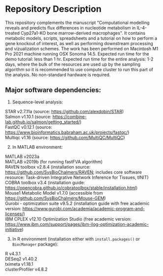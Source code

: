# **Repository Description**

This repository complements the manuscript "Computational modelling reveals and predicts flux differences in nucleotide metabolism in IL-4-treated Cyp27a1-KO bone marrow-derived macrophages". It contains metabolic models, scripts, spreadsheets and a tutorial on how to perform a gene knockout of interest, as well as performing downstream processing and vizualization schemes. The work has been performed on Macintosh M1 Pro 2021 machine running OSX Sonoma 14.5. Expected run time for the demo tutorial: less than 1 hr. Expected run time for the entire analysis: 1-2 days, where the bulk of the resources are used up by the sampling algorithm so it is recommended to use compute cluster to run this part of the analysis. No non-standard hardware is required.

## Major software dependencies:

1) Sequence-level analysis:

STAR v2.7.11a (source: https://github.com/alexdobin/STAR) <br />
Salmon v1.10.1 (source: https://combine-lab.github.io/salmon/getting_started/) <br />
FastQC v0.12.1 (source: https://www.bioinformatics.babraham.ac.uk/projects/fastqc/) <br />
Multiqc v1.16 (source: https://github.com/MultiQC/MultiQC) <br />

2) In MATLAB environment:

MATLAB v2023a <br />
MATLAB v2019b (for running fastFVA algorithm) <br />
RAVEN toolbox v2.8.4 (installation source: https://github.com/SysBioChalmers/RAVEN; includes core software resource: Task-driven Integrative Network Inference for Tissues, tINIT) <br />
COBRA toolbox v3.4 (installation guide: https://opencobra.github.io/cobratoolbox/stable/installation.html) <br />
Mouse1 Metabolic Model v1.7.0 (accessible from https://github.com/SysBioChalmers/Mouse-GEM) <br />
Gurobi - optimization suite v9.5.2 (installation guide with free academic version: https://www.gurobi.com/academia/academic-program-and-licenses/) <br />
IBM CPLEX v12.10 Optimization Studio (free academic version: https://www.ibm.com/support/pages/ibm-ilog-optimization-academic-initiative) <br />



3) In R environment (installation either with `install.packages()` or `BiocManager` package):

R v4.3.1 <br />
DESeq2 v1.40.2 <br />
tximeta v1.18.1 <br />
clusterProfiler v4.8.2 <br />

 
